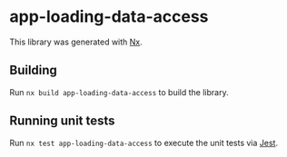 # app-loading-data-access

This library was generated with [Nx](https://nx.dev).

## Building

Run `nx build app-loading-data-access` to build the library.

## Running unit tests

Run `nx test app-loading-data-access` to execute the unit tests via [Jest](https://jestjs.io).
